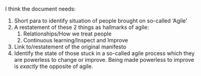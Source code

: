I think the document needs:
1.  Short para to identify situation of people brought on so-called ‘Agile'
2.  A restatement of these 2 things as hallmarks of agile:
    1.  Relationships/How we treat people
    2.  Continuous learning/Inspect and Improve
3.  Link to/restatement of the original manifesto
4.  Identify the state of those stuck in a so-called agile process which they are powerless to change or improve. Being made powerless to improve is _exactly_ the opposite of agile.
